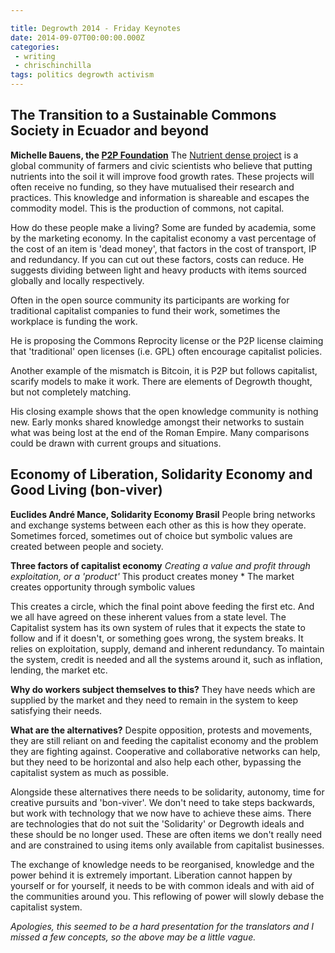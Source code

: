 ```yaml
---

title: Degrowth 2014 - Friday Keynotes
date: 2014-09-07T00:00:00.000Z
categories:
 - writing
 - chrischinchilla
tags: politics degrowth activism
---
```


## The Transition to a Sustainable Commons Society in Ecuador and beyond

**Michelle Bauens, the [P2P Foundation](https://p2pfoundation.net/)** The [Nutrient dense project](https://nutrientdenseproject.com/) is a global community of farmers and civic scientists who believe that putting nutrients into the soil it will improve food growth rates. These projects will often receive no funding, so they have mutualised their research and practices. This knowledge and information is shareable and escapes the commodity model. This is the production of commons, not capital.

How do these people make a living? Some are funded by academia, some by the marketing economy. In the capitalist economy a vast percentage of the cost of an item is 'dead money', that factors in the cost of transport, IP and redundancy. If you can cut out these factors, costs can reduce. He suggests dividing between light and heavy products with items sourced globally and locally respectively.

Often in the open source community its participants are working for traditional capitalist companies to fund their work, sometimes the workplace is funding the work.

He is proposing the Commons Reprocity license or the P2P license claiming that 'traditional' open licenses (i.e. GPL) often encourage capitalist policies.

Another example of the mismatch is Bitcoin, it is P2P but follows capitalist, scarify models to make it work. There are elements of Degrowth thought, but not completely matching.

His closing example shows that the open knowledge community is nothing new. Early monks shared knowledge amongst their networks to sustain what was being lost at the end of the Roman Empire. Many comparisons could be drawn with current groups and situations.

## Economy of Liberation, Solidarity Economy and Good Living (bon-viver)

**Euclides André Mance, Solidarity Economy Brasil** People bring networks and exchange systems between each other as this is how they operate. Sometimes forced, sometimes out of choice but symbolic values are created between people and society.

**Three factors of capitalist economy** _Creating a value and profit through exploitation, or a 'product'_ This product creates money * The market creates opportunity through symbolic values

This creates a circle, which the final point above feeding the first etc. And we all have agreed on these inherent values from a state level. The Capitalist system has its own system of rules that it expects the state to follow and if it doesn't, or something goes wrong, the system breaks. It relies on exploitation, supply, demand and inherent redundancy. To maintain the system, credit is needed and all the systems around it, such as inflation, lending, the market etc.

**Why do workers subject themselves to this?** They have needs which are supplied by the market and they need to remain in the system to keep satisfying their needs.

**What are the alternatives?** Despite opposition, protests and movements, they are still reliant on and feeding the capitalist economy and the problem they are fighting against. Cooperative and collaborative networks can help, but they need to be horizontal and also help each other, bypassing the capitalist system as much as possible.

Alongside these alternatives there needs to be solidarity, autonomy, time for creative pursuits and 'bon-viver'. We don't need to take steps backwards, but work with technology that we now have to achieve these aims. There are technologies that do not suit the 'Solidarity' or Degrowth ideals and these should be no longer used. These are often items we don't really need and are constrained to using items only available from capitalist businesses.

The exchange of knowledge needs to be reorganised, knowledge and the power behind it is extremely important. Liberation cannot happen by yourself or for yourself, it needs to be with common ideals and with aid of the communities around you. This reflowing of power will slowly debase the capitalist system.

_Apologies, this seemed to be a hard presentation for the translators and I missed a few concepts, so the above may be a little vague._
